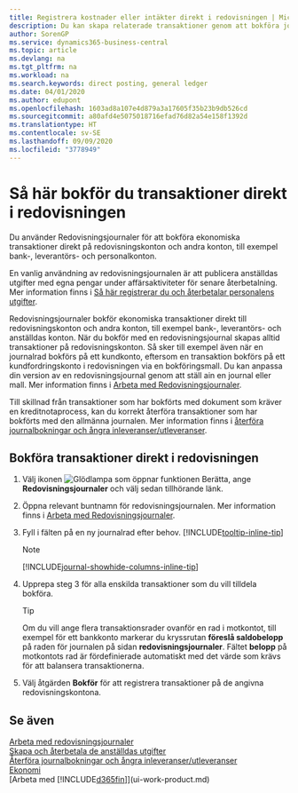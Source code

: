 ```yaml
---
title: Registrera kostnader eller intäkter direkt i redovisningen | Microsoft Docs
description: Du kan skapa relaterade transaktioner genom att bokföra journalrader på sidan redovisningsjournal för verksamhet som inte representeras av ett dokument, till exempel mindre utgifter eller inbetalningar.
author: SorenGP
ms.service: dynamics365-business-central
ms.topic: article
ms.devlang: na
ms.tgt_pltfrm: na
ms.workload: na
ms.search.keywords: direct posting, general ledger
ms.date: 04/01/2020
ms.author: edupont
ms.openlocfilehash: 1603ad8a107e4d879a3a17605f35b23b9db526cd
ms.sourcegitcommit: a80afd4e5075018716efad76d82a54e158f1392d
ms.translationtype: HT
ms.contentlocale: sv-SE
ms.lasthandoff: 09/09/2020
ms.locfileid: "3778949"
---
```

# <a name="post-transactions-directly-to-the-general-ledger"></a>Så här bokför du transaktioner direkt i redovisningen

Du använder Redovisningsjournaler för att bokföra ekonomiska transaktioner direkt på redovisningskonton och andra konton, till exempel bank-, leverantörs- och personalkonton.  

En vanlig användning av redovisningsjournalen är att publicera anställdas utgifter med egna pengar under affärsaktiviteter för senare återbetalning. Mer information finns i [Så här registrerar du och återbetalar personalens utgifter](finance-how-record-reimburse-employee-expenses.md).

Redovisningsjournaler bokför ekonomiska transaktioner direkt till redovisningskonton och andra konton, till exempel bank-, leverantörs- och anställdas konton. När du bokför med en redovisningsjournal skapas alltid transaktioner på redovisningskonton. Så sker till exempel även när en journalrad bokförs på ett kundkonto, eftersom en transaktion bokförs på ett kundfordringskonto i redovisningen via en bokföringsmall. Du kan anpassa din version av en redovisningsjournal genom att ställ ain en journal eller mall. Mer information finns i [Arbeta med Redovisningsjournaler](ui-work-general-journals.md).

Till skillnad från transaktioner som har bokförts med dokument som kräver en kreditnotaprocess, kan du korrekt återföra transaktioner som har bokförts med den allmänna journalen. Mer information finns i [återföra journalbokningar och ångra inleveranser/utleveranser](finance-how-reverse-journal-posting.md).

## <a name="to-post-a-transaction-directly-to-a-general-ledger-account"></a>Bokföra transaktioner direkt i redovisningen

1. Välj ikonen ![Glödlampa som öppnar funktionen Berätta](media/ui-search/search_small.png "Berätta vad du vill göra"), ange **Redovisningsjournaler** och välj sedan tillhörande länk.
2. Öppna relevant buntnamn för redovisningsjournalen. Mer information finns i [Arbeta med Redovisningsjournaler](ui-work-general-journals.md).
3. Fyll i fälten på en ny journalrad efter behov. [!INCLUDE[tooltip-inline-tip](includes/tooltip-inline-tip_md.md)]    

    > [!NOTE]
    > [!INCLUDE[journal-showhide-columns-inline-tip](includes/journal-showhide-columns-inline-tip.md)]
4. Upprepa steg 3 för alla enskilda transaktioner som du vill tilldela bokföra.

    > [!TIP]  
    > Om du vill ange flera transaktionsrader ovanför en rad i motkontot, till exempel för ett bankkonto markerar du kryssrutan **föreslå saldobelopp** på raden för journalen på sidan **redovisningsjournaler**. Fältet **belopp** på motkontots rad är fördefinierade automatiskt med det värde som krävs för att balansera transaktionerna.
5. Välj åtgärden **Bokför** för att registrera transaktioner på de angivna redovisningskontona.

## <a name="see-also"></a>Se även

[Arbeta med redovisningsjournaler](ui-work-general-journals.md)  
[Skapa och återbetala de anställdas utgifter](finance-how-record-reimburse-employee-expenses.md)  
[Återföra journalbokningar och ångra inleveranser/utleveranser](finance-how-reverse-journal-posting.md)  
[Ekonomi](finance.md)  
[Arbeta med [!INCLUDE[d365fin](includes/d365fin_md.md)]](ui-work-product.md)  
